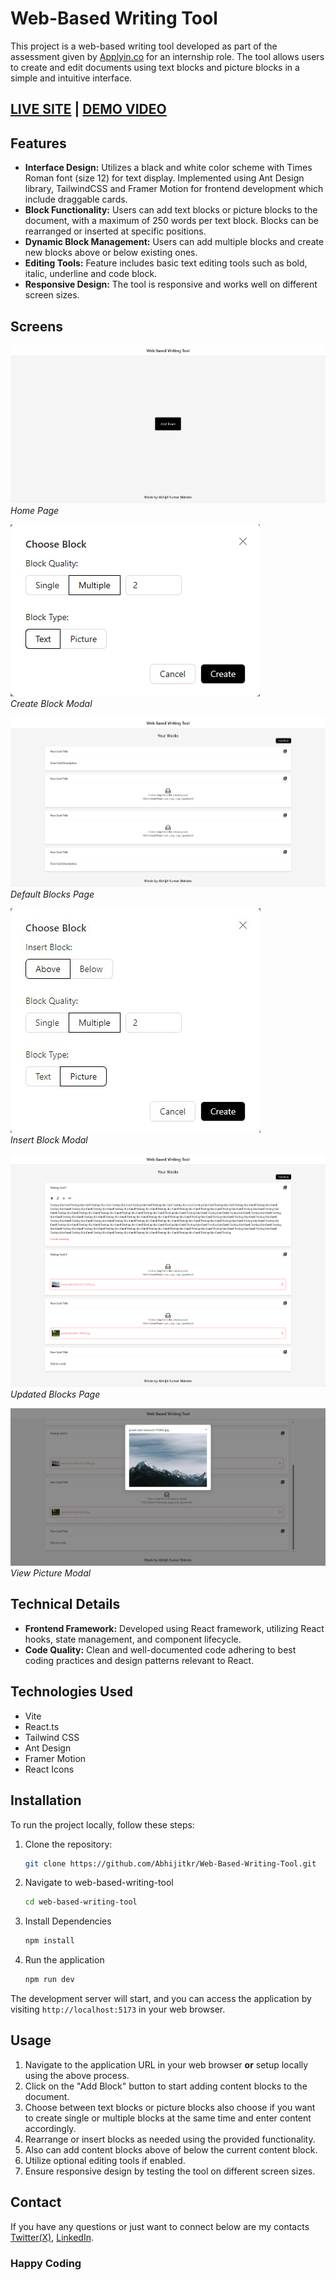 # Web-Based Writing Tool

This project is a web-based writing tool developed as part of the assessment given by [Applyin.co](https://applyin.co/) for an internship role. The tool allows users to create and edit documents using text blocks and picture blocks in a simple and intuitive interface.

## [**LIVE SITE**](https://webbasedwritingtool.netlify.app/) | [DEMO VIDEO]()

## Features

- **Interface Design:** Utilizes a black and white color scheme with Times Roman font (size 12) for text display. Implemented using Ant Design library, TailwindCSS and Framer Motion for frontend development which include draggable cards.
- **Block Functionality:** Users can add text blocks or picture blocks to the document, with a maximum of 250 words per text block. Blocks can be rearranged or inserted at specific positions.
- **Dynamic Block Management:** Users can add multiple blocks and create new blocks above or below existing ones.
- **Editing Tools:** Feature includes basic text editing tools such as bold, italic, underline and code block.
- **Responsive Design:** The tool is responsive and works well on different screen sizes.

## Screens

![Home](./Screens/LandingPage.png)\
*Home Page*

![Create Block Modal](./Screens/LandingPageModal.png)\
*Create Block Modal*

![Default Blocks](./Screens/DefaultCard.png)\
*Default Blocks Page*

![Insert Block Modal](./Screens/InsertCard.jpeg)\
*Insert Block Modal*

![Updated Blocks](./Screens/UpdatedCards.png)\
*Updated Blocks Page*

![View Picture Modal](./Screens/PictureViewModal.jpeg)\
*View Picture Modal*

## Technical Details

- **Frontend Framework:** Developed using React framework, utilizing React hooks, state management, and component lifecycle.
- **Code Quality:** Clean and well-documented code adhering to best coding practices and design patterns relevant to React.

## Technologies Used

- Vite
- React.ts
- Tailwind CSS
- Ant Design
- Framer Motion
- React Icons

## Installation

To run the project locally, follow these steps:

1. Clone the repository:

   ```bash
   git clone https://github.com/Abhijitkr/Web-Based-Writing-Tool.git
   ```

2. Navigate to web-based-writing-tool

   ```bash
   cd web-based-writing-tool
   ```

3. Install Dependencies

   ```bash
   npm install
   ```

4. Run the application

   ```bash
   npm run dev
   ```

The development server will start, and you can access the application by visiting `http://localhost:5173` in your web browser.

## Usage

1. Navigate to the application URL in your web browser **or** setup locally using the above process.
2. Click on the "Add Block" button to start adding content blocks to the document.
3. Choose between text blocks or picture blocks also choose if you want to create single or multiple blocks at the same time and enter content accordingly.
4. Rearrange or insert blocks as needed using the provided functionality.
5. Also can add content blocks above of below the current content block.
6. Utilize optional editing tools if enabled.
7. Ensure responsive design by testing the tool on different screen sizes.

## Contact

If you have any questions or just want to connect below are my contacts [Twitter(X)](https://twitter.com/AbhijitKrM), [LinkedIn](https://www.linkedin.com/in/abhijitkrma/).

### Happy Coding
